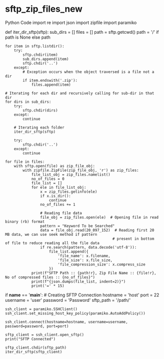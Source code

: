 # sftp_zip_files_new
Python Code
import re
import json
import zipfile
import paramiko


def iter_dir_sftp(sftp):
    sub_dirs = []
    files = []
    path = sftp.getcwd()
    path = '/' if path is None else path

    for item in sftp.listdir():
        try:
            sftp.chdir(item)
            sub_dirs.append(item)
            sftp.chdir('..')
        except:
            # Exception occurs when the object traversed is a file not a dir
            if item.endswith('.zip'):
                files.append(item)

    # Iterating for each dir and recursively calling for sub-dir in that dir
    for dirs in sub_dirs:
        try:
            sftp.chdir(dirs)
        except:
            continue

        # Iterating each folder
        iter_dir_sftp(sftp)

        try:
            sftp.chdir('..')
        except:
            continue

    for file in files:
        with sftp.open(file) as zip_file_obj:
            with zipfile.ZipFile(zip_file_obj, 'r') as zip_files:
                file_list_obj = zip_files.namelist()
                no_of_files = 0
                file_list = []
                for ele in file_list_obj:
                    x = zip_files.getinfo(ele)
                    if x.is_dir():
                        continue
                    no_of_files += 1

                    # Reading file data
                    file_obj = zip_files.open(ele)  # Opening file in read binary (rb) format
                    pattern = "Keyword To be Searched"
                    data = file_obj.read(20_097_152)  # Reading first 20 MB data, we can use seek method if pattern
                                                     # present in bottom of file to reduce reading all the file data
                    if re.search(pattern, data.decode('utf-8')):
                        file_list.append({
                            'file_name': x.filename,
                            'file_size': x.file_size,
                            'file_compression_size': x.compress_size
                        })
                print(f"SFTP Path :: {path!r}, Zip File Name :: {file!r}, No of compressed files :: {no_of_files}")
                print(f"{json.dumps(file_list, indent=2)}")
                print('=' * 15)


if __name__ == '__main__':
    # Creating SFTP Connection
    hostname = 'host'
    port = 22
    username = 'user'
    password = 'Password'
    sftp_path = '/path/'

    ssh_client = paramiko.SSHClient()
    ssh_client.set_missing_host_key_policy(paramiko.AutoAddPolicy())

    ssh_client.connect(hostname=hostname, username=username, password=password, port=port)

    sftp_client = ssh_client.open_sftp()
    print("SFTP Connected")

    sftp_client.chdir(sftp_path)
    iter_dir_sftp(sftp_client)


